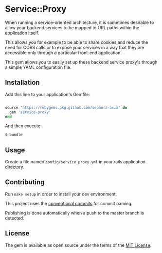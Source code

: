 # Service::Proxy

When running a service-oriented architecture, it is sometimes desirable to allow your backend services to be mapped to URL paths within the application itself.

This allows you for example to be able to share cookies and reduce the need for CORS calls or to expose your services in a way that they are accessible only through a particular front-end application.

This gem allows you to easily set up these backend service proxy's through a simple YAML configuration file.

## Installation
Add this line to your application's Gemfile:

```ruby

source "https://rubygems.pkg.github.com/sephora-asia" do
  gem 'service-proxy'
end

```

And then execute:
```bash
$ bundle
```

## Usage

Create a file named ``config/service_proxy.yml`` in your rails application directory.

## Contributing

Run `make setup` in order to install your dev environment.

This project uses the [conventional commits](https://www.conventionalcommits.org/en/v1.0.0/) for commit naming.

Publishing is done automatically when a push to the master branch is detected.

## License
The gem is available as open source under the terms of the [MIT License](https://opensource.org/licenses/MIT).
